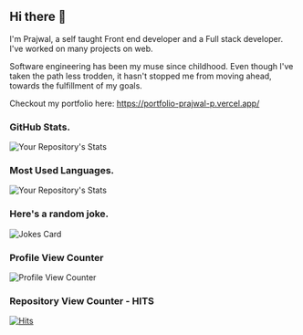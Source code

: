 ## Hi there 👋

I'm Prajwal, a self taught Front end developer and a Full stack developer. I've worked on many projects on web.

Software engineering has been my muse since childhood. Even though I've taken the path less trodden, it hasn't stopped me from moving ahead, towards the fulfillment of my goals.

Checkout my portfolio here: https://portfolio-prajwal-p.vercel.app/

### GitHub Stats.
![Your Repository's Stats](https://github-readme-stats.vercel.app/api?username=Prajwal264&show_icons=true)

### Most Used Languages.
![Your Repository's Stats](https://github-readme-stats.vercel.app/api/top-langs/?username=Prajwal264&theme=blue-green)

### Here's a random joke.
![Jokes Card](https://readme-jokes.vercel.app/api)

### Profile View Counter
![Profile View Counter](https://komarev.com/ghpvc/?username=Prajwal264)

### Repository View Counter - HITS
[![Hits](https://hits.seeyoufarm.com/api/count/incr/badge.svg?url=https%3A%2F%2Fgithub.com%2FPrajwal264%2Fportfolio&count_bg=%2379C83D&title_bg=%23555555&icon=&icon_color=%23E7E7E7&title=hits&edge_flat=false)](https://hits.seeyoufarm.com)

<!--
**Prajwal264/Prajwal264** is a ✨ _special_ ✨ repository because its `README.md` (this file) appears on your GitHub profile.

Here are some ideas to get you started:

- 🔭 I’m currently working on ...
- 🌱 I’m currently learning ...
- 👯 I’m looking to collaborate on ...
- 🤔 I’m looking for help with ...
- 💬 Ask me about ...
- 📫 How to reach me: ...
- 😄 Pronouns: ...
- ⚡ Fun fact: ...
-->
